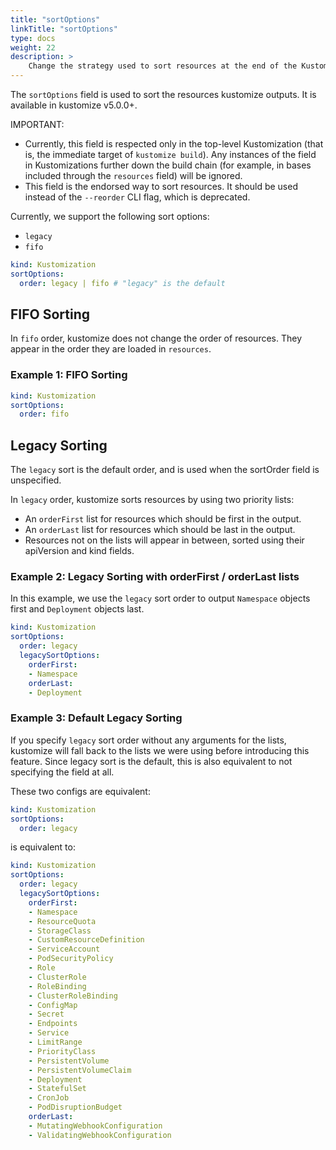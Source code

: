 ```yaml
---
title: "sortOptions"
linkTitle: "sortOptions"
type: docs
weight: 22
description: >
    Change the strategy used to sort resources at the end of the Kustomize build.
---
```


The `sortOptions` field is used to sort the resources kustomize outputs. It is
available in kustomize v5.0.0+.

IMPORTANT:
- Currently, this field is respected only in the top-level Kustomization (that
  is, the immediate target of `kustomize build`). Any instances of the field in
  Kustomizations further down the build chain (for example, in bases included
  through the `resources` field) will be ignored.
- This field is the endorsed way to sort resources. It should be used instead of
  the `--reorder` CLI flag, which is deprecated.

Currently, we support the following sort options:
- `legacy`
- `fifo`

```yaml
kind: Kustomization
sortOptions:
  order: legacy | fifo # "legacy" is the default
```

## FIFO Sorting

In `fifo` order, kustomize does not change the order of resources. They appear
in the order they are loaded in `resources`.

### Example 1: FIFO Sorting

```yaml
kind: Kustomization
sortOptions:
  order: fifo
```

## Legacy Sorting

The `legacy` sort is the default order, and is used when the sortOrder field is
unspecified.

In `legacy` order, kustomize sorts resources by using two priority lists:
- An `orderFirst` list for resources which should be first in the output.
- An `orderLast` list for resources which should be last in the output.
- Resources not on the lists will appear in between, sorted using their apiVersion and kind fields.

### Example 2: Legacy Sorting with orderFirst / orderLast lists

In this example, we use the `legacy` sort order to output `Namespace` objects
first and `Deployment` objects last.

```yaml
kind: Kustomization
sortOptions:
  order: legacy
  legacySortOptions:
    orderFirst:
    - Namespace
    orderLast:
    - Deployment
```

### Example 3: Default Legacy Sorting

If you specify `legacy` sort order without any arguments for the lists,
kustomize will fall back to the lists we were using before introducing this
feature. Since legacy sort is the default, this is also equivalent to not
specifying the field at all.

These two configs are equivalent:

```yaml
kind: Kustomization
sortOptions:
  order: legacy
```

is equivalent to:

```yaml
kind: Kustomization
sortOptions:
  order: legacy
  legacySortOptions:
    orderFirst:
    - Namespace
    - ResourceQuota
    - StorageClass
    - CustomResourceDefinition
    - ServiceAccount
    - PodSecurityPolicy
    - Role
    - ClusterRole
    - RoleBinding
    - ClusterRoleBinding
    - ConfigMap
    - Secret
    - Endpoints
    - Service
    - LimitRange
    - PriorityClass
    - PersistentVolume
    - PersistentVolumeClaim
    - Deployment
    - StatefulSet
    - CronJob
    - PodDisruptionBudget
    orderLast:
    - MutatingWebhookConfiguration
    - ValidatingWebhookConfiguration
```
